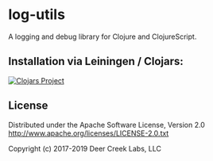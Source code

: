 # log-utils

A logging and debug library for Clojure and ClojureScript.

## Installation via Leiningen / Clojars:

[![Clojars Project](http://clojars.org/deercreeklabs/log-utils/latest-version.svg)](http://clojars.org/deercreeklabs/log-utils)

## License

Distributed under the Apache Software License, Version 2.0
http://www.apache.org/licenses/LICENSE-2.0.txt

Copyright (c) 2017-2019 Deer Creek Labs, LLC
